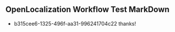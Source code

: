 ## OpenLocalization Workflow Test MarkDown
* b315cee6-1325-496f-aa31-996241704c22 thanks!

<!--HONumber=Jul16_HO4-->


